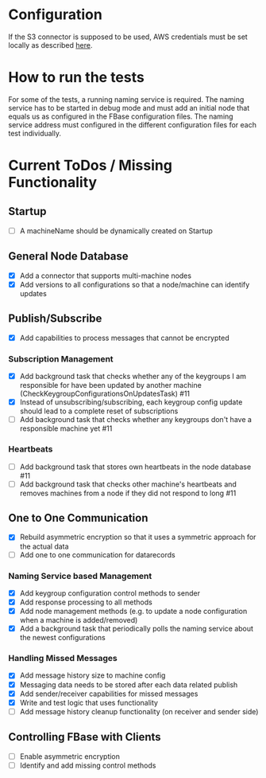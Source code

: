 # Configuration

If the S3 connector is supposed to be used, AWS credentials must be set locally as described [here](http://docs.aws.amazon.com/sdk-for-java/v1/developer-guide/setup-credentials.html).

# How to run the tests

For some of the tests, a running naming service is required. The naming service has to be started in debug mode and must add an initial node that equals us as configured in the FBase configuration files. The naming service address must configured in the different configuration files for each test individually.

# Current ToDos / Missing Functionality

## Startup
- [ ] A machineName should be dynamically created on Startup

## General Node Database
- [x] Add a connector that supports multi-machine nodes
- [x] Add versions to all configurations so that a node/machine can identify updates

## Publish/Subscribe
- [x] Add capabilities to process messages that cannot be encrypted

### Subscription Management
- [x] Add background task that checks whether any of the keygroups I am responsible for have been updated by another machine (CheckKeygroupConfigurationsOnUpdatesTask) #11
- [x] Instead of unsubscribing/subscribing, each keygroup config update should lead to a complete reset of subscriptions
- [ ] Add background task that checks whether any keygroups don't have a responsible machine yet #11

### Heartbeats
- [ ] Add background task that stores own heartbeats in the node database #11
- [ ] Add background task that checks other machine's heartbeats and removes machines from a node if they did not respond to long #11

## One to One Communication
- [x] Rebuild asymmetric encryption so that it uses a symmetric approach for the actual data
- [ ] Add one to one communication for datarecords

### Naming Service based Management
- [x] Add keygroup configuration control methods to sender
- [x] Add response processing to all methods
- [x] Add node management methods (e.g. to update a node configuration when a machine is added/removed)
- [x] Add a background task that periodically polls the naming service about the newest configurations

### Handling Missed Messages
- [x] Add message history size to machine config
- [x] Messaging data needs to be stored after each data related publish
- [x] Add sender/receiver capabilities for missed messages
- [x] Write and test logic that uses functionality
- [ ] Add message history cleanup functionality (on receiver and sender side)

## Controlling FBase with Clients
 - [ ] Enable asymmetric encryption
 - [ ] Identify and add missing control methods
